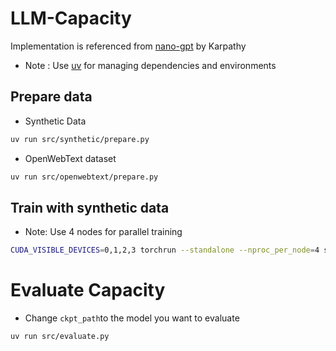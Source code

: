 # LLM-Capacity

Implementation is referenced from [nano-gpt](https://github.com/karpathy/nanoGPT/tree/master) by Karpathy
- Note : Use [uv](https://docs.astral.sh/uv/getting-started/installation/) for managing dependencies and environments

## Prepare data

- Synthetic Data

```bash
uv run src/synthetic/prepare.py
```

- OpenWebText dataset

```bash
uv run src/openwebtext/prepare.py
```

## Train with synthetic data

- Note: Use 4 nodes for parallel training

```bash
CUDA_VISIBLE_DEVICES=0,1,2,3 torchrun --standalone --nproc_per_node=4 src/train_synthetic.py
```

# Evaluate Capacity
- Change `ckpt_path`to the model you want to evaluate 

```bash
uv run src/evaluate.py
```